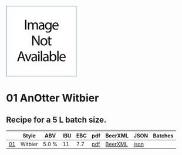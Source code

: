 ![logo](./01_AnOtter_Witbier.jpeg)

# 01 AnOtter Witbier

## Recipe for a 5 L batch size.

|    | Style   | ABV   | IBU | EBC | pdf | BeerXML | JSON | Batches |
|----|---------|-------|-----|-----|-----|---------|------|---------|
| [01](./01_AnOtter_Witbier_recipe.md) | Witbier | 5.0 % | 11 | 7.7 |[pdf](./01_AnOtter_Witbier.pdf) | [BeerXML](./01_AnOtter_Witbier.xml) | [json](./01_AnOtter_Witbier.json) |         |
